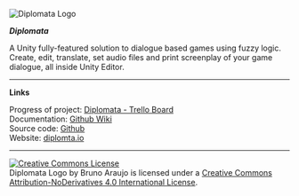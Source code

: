 ![Diplomata Logo](https://raw.githubusercontent.com/lavaleak/diplomata/master/Diplomata/Resources/DIPLOMATA-Logo_CC-BY-ND_by-Bruno-Araujo.png)  


***Diplomata***  


A Unity fully-featured solution to dialogue based games using fuzzy logic.  
Create, edit, translate, set audio files and print screenplay of your game dialogue, all inside Unity Editor.  


---


**Links**


Progress of project: [Diplomata - Trello Board](https://trello.com/b/Hp08JbV3/diplomata-roadmap)  
Documentation: [Github Wiki](https://github.com/lavaleak/diplomata/wiki)  
Source code: [Github](https://github.com/lavaleak/diplomata)  
Website: [diplomta.io](http://diplomata.io)  


---


<a rel="license" href="http://creativecommons.org/licenses/by-nd/4.0/"><img alt="Creative Commons License" style="border-width:0" src="https://i.creativecommons.org/l/by-nd/4.0/88x31.png" /></a><br /><span xmlns:dct="http://purl.org/dc/terms/" href="http://purl.org/dc/dcmitype/StillImage" property="dct:title" rel="dct:type">Diplomata Logo</span> by <span xmlns:cc="http://creativecommons.org/ns#" property="cc:attributionName">Bruno Araujo</span> is licensed under a <a rel="license" href="http://creativecommons.org/licenses/by-nd/4.0/">Creative Commons Attribution-NoDerivatives 4.0 International License</a>.
